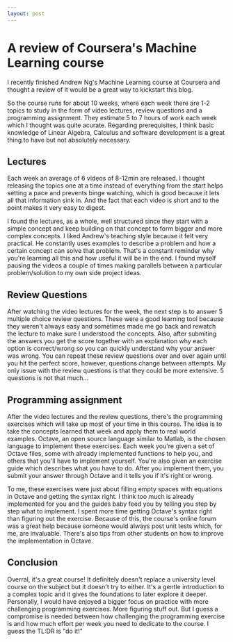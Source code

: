 ```yaml
---
layout: post
---
```

A review of Coursera's Machine Learning course
==============================================

I recently finished Andrew Ng's Machine Learning course at Coursera and thought a review of it would be a great way to kickstart this blog.

So the course runs for about 10 weeks, where each week there are 1-2 topics to study in the form of video lectures, review questions and a programming assignment.
They estimate 5 to 7 hours of work each week which I thought was quite acurate. Regarding prerequisites, I think basic knowledge of Linear Algebra, Calculus and software development is a great thing to have but not absolutely necessary.

Lectures
----------------------
Each week an average of 6 videos of 8-12min are released. I thought releasing the topics one at a time instead of everything from the start helps setting a pace and prevents binge watching, which is good because it lets all that information sink in. And the fact that each video is short and to the point makes it very easy to digest.

I found the lectures, as a whole, well structured since they start with a simple concept and keep building on that concept to form bigger and more complex concepts. I liked Andrew's teaching style because it felt very practical. He constantly uses examples to describe a problem and how a certain concept can solve that problem. That's a constant reminder why you're learning all this and how useful it will be in the end. I found myself pausing the videos a couple of times making parallels between a particular problem/solution to my own side project ideas.

Review Questions
----------------
After watching the video lectures for the week, the next step is to answer 5 multiple choice review questions. These were a good learning tool because they weren't always easy and
sometimes made me go back and rewatch the lecture to make sure I understood the concepts. Also, after submiting the answers you get the score together with an explanation why each option is correct/wrong so you can quickly understand why your answer was wrong. You can repeat these review questions over and over again until you hit the perfect score, however, questions change between attempts. My only issue with the review questions is that they could be more extensive. 5 questions is not that much...

Programming assignment
---------------------
After the video lectures and the review questions, there's the programming exercises which will take up most of your time in this course. The idea is to take the concepts learned that week and apply them to real world examples. Octave, an open source language similar to Matlab, is the chosen language to implement these exercises. Each week you're given a set of Octave files, some with already implemented functions to help you, and others that you'll have to implement yourself. You're also given an exercise guide which describes what you have to do. After you implement them, you submit your answer through Octave and it tells you if it's right or wrong.

To me, these exercises were just about filling empty spaces with equations in Octave and getting the syntax right. I think too much is already implemented for you and the guides baby feed you by telling you step by step what to implement. I spent more time getting Octave's syntax right than figuring out the exercise. Because of this, the course's online forum was a great help because someone would always post unit tests which, for me, are invaluable. There's also tips from other students on how to improve the implementation in Octave.

Conclusion
----------
Overral, it's a great course! It definitely doesn't replace a university level course on the subject but it doesn't try to either. It's a gentle introduction to a complex topic and it gives the foundations to later explore it deeper. Personally, I would have enjoyed a bigger focus on practice with more challenging programming exercises. More figuring stuff out. But I guess a compromise is needed between how challenging the programming exercise is and how much effort per week you need to dedicate to the course.
I guess the TL:DR is "do it!"
